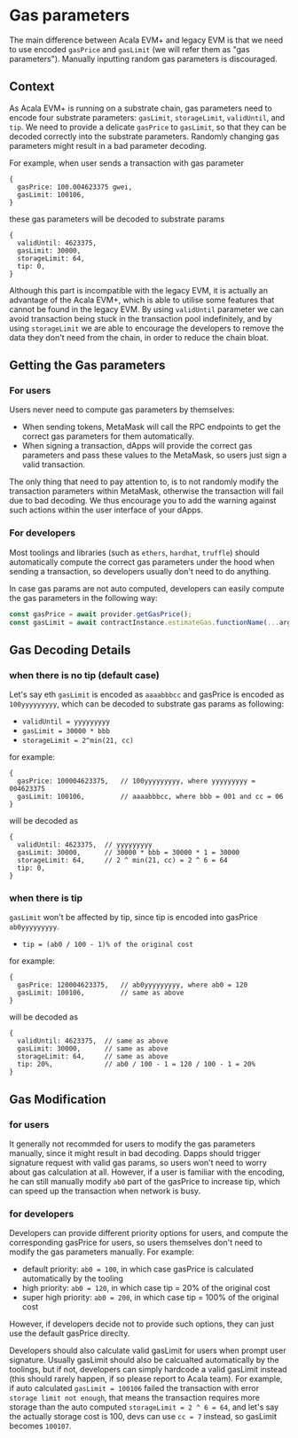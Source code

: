 # Gas parameters

The main difference between Acala EVM+ and legacy EVM is that we need to use encoded `gasPrice` and `gasLimit` (we will refer them as "gas parameters"). Manually inputting random gas parameters is discouraged.

## Context

As Acala EVM+ is running on a substrate chain, gas parameters need to encode four substrate parameters: `gasLimit`, `storageLimit`, `validUntil`, and `tip`. We need to provide a delicate `gasPrice` to `gasLimit`, so that they can be decoded correctly into the substrate parameters. Randomly changing gas parameters might result in a bad parameter decoding.

For example, when user sends a transaction with gas parameter
```
{
  gasPrice: 100.004623375 gwei,
  gasLimit: 100106,
}
```
these gas parameters will be decoded to substrate params
```
{
  validUntil: 4623375,
  gasLimit: 30000,
  storageLimit: 64,
  tip: 0,
}
```

Although this part is incompatible with the legacy EVM, it is actually an advantage of the Acala EVM+, which is able to utilise some features that cannot be found in the legacy EVM. By using `validUntil` parameter we can avoid transaction being stuck in the transaction pool indefinitely, and by using `storageLimit` we are able to encourage the developers to remove the data they don't need from the chain, in order to reduce the chain bloat.

## Getting the Gas parameters

### For users

Users never need to compute gas parameters by themselves:

* When sending tokens, MetaMask will call the RPC endpoints to get the correct gas parameters for them automatically.
* When signing a transaction, dApps will provide the correct gas parameters and pass these values to the MetaMask, so users just sign a valid transaction.

The only thing that need to pay attention to, is to not randomly modify the transaction parameters within MetaMask, otherwise the transaction will fail due to bad decoding. We thus encourage you to add the warning against such actions within the user interface of your dApps.

### For developers

Most toolings and libraries (such as `ethers`, `hardhat`, `truffle`) should automatically compute the correct gas parameters under the hood when sending a transaction, so developers usually don't need to do anything.

In case gas params are not auto computed, developers can easily compute the gas parameters in the following way:
```ts
const gasPrice = await provider.getGasPrice();
const gasLimit = await contractInstance.estimateGas.functionName(...args);
```

## Gas Decoding Details
### when there is no tip (default case)
Let's say eth `gasLimit` is encoded as `aaaabbbcc` and gasPrice is encoded as `100yyyyyyyyy`, which can be decoded to substrate gas params as following:
- `validUntil = yyyyyyyyy`
- `gasLimit = 30000 * bbb`
- `storageLimit = 2^min(21, cc)`

for example:
```
{
  gasPrice: 100004623375,   // 100yyyyyyyyy, where yyyyyyyyy = 004623375
  gasLimit: 100106,         // aaaabbbcc, where bbb = 001 and cc = 06
}
```
will be decoded as 
```
{
  validUntil: 4623375,  // yyyyyyyyy
  gasLimit: 30000,      // 30000 * bbb = 30000 * 1 = 30000
  storageLimit: 64,     // 2 ^ min(21, cc) = 2 ^ 6 = 64
  tip: 0,
}
```

### when there is tip
`gasLimit` won't be affected by tip, since tip is encoded into gasPrice `ab0yyyyyyyyy`.
- `tip = (ab0 / 100 - 1)% of the original cost`

for example:
```
{
  gasPrice: 120004623375,   // ab0yyyyyyyyy, where ab0 = 120
  gasLimit: 100106,         // same as above
}
```
will be decoded as 
```
{
  validUntil: 4623375,  // same as above
  gasLimit: 30000,      // same as above
  storageLimit: 64,     // same as above
  tip: 20%,             // ab0 / 100 - 1 = 120 / 100 - 1 = 20%
}
```

## Gas Modification
### for users
It generally not recommded for users to modify the gas parameters manually, since it might result in bad decoding. Dapps should trigger signature request with valid gas params, so users won't need to worry about gas calculation at all. However, if a user is familiar with the encoding, he can still manually modify `ab0` part of the gasPrice to increase tip, which can speed up the transaction when network is busy.

### for developers
Developers can provide different priority options for users, and compute the corresponding gasPrice for users, so users themselves don't need to modify the gas parameters manually. For example:
- default priority: `ab0 = 100`, in which case gasPrice is calculated automatically by the tooling
- high priority: `ab0 = 120`, in which case tip = 20% of the original cost
- super high priority: `ab0 = 200`, in which case tip = 100% of the original cost

However, if developers decide not to provide such options, they can just use the default gasPrice direclty.

Developers should also calculate valid gasLimit for users when prompt user signature. Usually gasLimit should also be calcualted automatically by the toolings, but if not, developers can simply hardcode a valid gasLimit instead (this should rarely happen, if so please report to Acala team). For example, if auto calculated `gasLimit = 100106` failed the transaction with error `storage limit not enough`, that means the transaction requires more storage than the auto computed `storageLimit = 2 ^ 6 = 64`, and let's say the actually storage cost is 100, devs can use `cc = 7` instead, so gasLimit becomes `100107`.